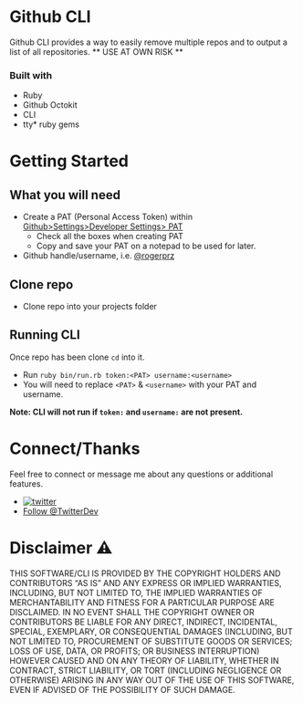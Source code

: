 # Github CLI 

Github CLI provides a way to easily remove multiple repos and to output a list of all repositories. 
** USE AT OWN RISK ** 

### Built with
* Ruby
* Github Octokit
* CLI
* tty* ruby gems

# Getting Started

## What you will need 

* Create a PAT (Personal Access Token) within [Github>Settings>Developer Settings> PAT](https://github.com/settings/tokens) 
  * Check all the boxes when creating PAT
  * Copy and save your PAT on a notepad to be used for later.
* Github handle/username, i.e. [@rogerprz](https://github.com/rogerprz)


## Clone repo 

* Clone repo into your projects folder

## Running CLI 
 
 Once repo has been clone `cd` into it.
  * Run `ruby bin/run.rb token:<PAT> username:<username>`
   * You will need to replace `<PAT>` & `<username>` with your PAT and username.
   
**Note: CLI will not run if `token:` and `username:` are not present.**


# Connect/Thanks 
Feel free to connect or message me about any questions or additional features. 

* [![twitter](https://www.iconfinder.com/icons/173834/twitter_icon)](https://twitter.com/realrogerprz)
* <a href="https://twitter.com/TwitterDev?ref_src=twsrc%5Etfw" class="twitter-follow-button" data-show-count="false">Follow @TwitterDev</a>

# Disclaimer :warning:

THIS SOFTWARE/CLI IS PROVIDED BY THE COPYRIGHT HOLDERS AND CONTRIBUTORS “AS IS” AND ANY EXPRESS OR IMPLIED WARRANTIES, INCLUDING, BUT NOT LIMITED TO, THE IMPLIED WARRANTIES OF MERCHANTABILITY AND FITNESS FOR A PARTICULAR PURPOSE ARE DISCLAIMED. IN NO EVENT SHALL THE COPYRIGHT OWNER OR CONTRIBUTORS BE LIABLE FOR ANY DIRECT, INDIRECT, INCIDENTAL, SPECIAL, EXEMPLARY, OR CONSEQUENTIAL DAMAGES (INCLUDING, BUT NOT LIMITED TO, PROCUREMENT OF SUBSTITUTE GOODS OR SERVICES; LOSS OF USE, DATA, OR PROFITS; OR BUSINESS INTERRUPTION) HOWEVER CAUSED AND ON ANY THEORY OF LIABILITY, WHETHER IN CONTRACT, STRICT LIABILITY, OR TORT (INCLUDING NEGLIGENCE OR OTHERWISE) ARISING IN ANY WAY OUT OF THE USE OF THIS SOFTWARE, EVEN IF ADVISED OF THE POSSIBILITY OF SUCH DAMAGE.
